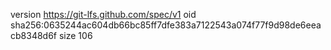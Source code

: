 version https://git-lfs.github.com/spec/v1
oid sha256:0635244ac604db66bc85ff7dfe383a7122543a074f77f9d98de6eeacb8348d6f
size 106
